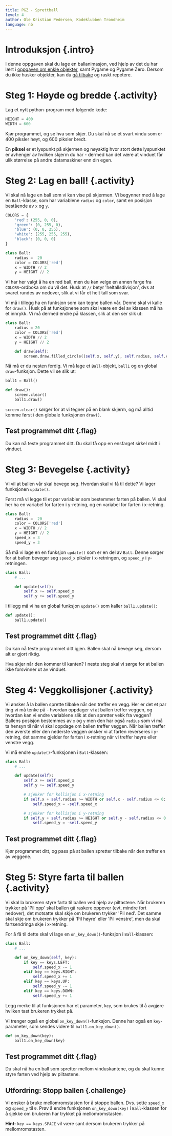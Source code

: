 ```yaml
---
title: PGZ - Sprettball
level: 4
author: Ole Kristian Pedersen, Kodeklubben Trondheim
language: nb
---
```


# Introduksjon {.intro}

I denne oppgaven skal du lage en ballanimasjon, ved hjelp av det du har lært i
[oppgaven om enkle objekter](../enkle_objekter/enkle_objekter.html), samt Pygame og Pygame
Zero. Dersom du ikke husker objekter, kan du [gå
tilbake](../enkle_objekter/enkle_objekter.html) og raskt repetere.

# Steg 1: Høyde og bredde {.activity}

Lag et nytt python-program med følgende kode:

```python
HEIGHT = 400
WIDTH = 600
```

Kjør programmet, og se hva som skjer. Du skal nå se et svart vindu som er 400
piksler høyt, og 600 piksler bredt.

En **piksel** er et lyspunkt på skjermen og nøyaktig hvor stort dette
lyspunktet er avhenger av hvilken skjerm du har - dermed kan det være at
vinduet får ulik størrelse på andre datamaskiner enn din egen.

# Steg 2: Lag en ball! {.activity}

Vi skal nå lage en ball som vi kan vise på skjermen. Vi begynner med å lage en
`Ball`-klasse, som har variablene `radius` og `color`, samt en posisjon
bestående av `x` og `y`.

```python
COLORS = {
    'red': (255, 0, 0),
    'green': (0, 255, 0),
    'blue': (0, 0, 255),
    'white': (255, 255, 255),
    'black': (0, 0, 0)
}

class Ball:
    radius =  20
    color = COLORS['red']
    x = WIDTH // 2
    y = HEIGHT // 2
```

Vi har her valgt å ha en rød ball, men du kan velge en annen farge fra
`COLORS`-ordboka om du vil det. Husk at `//` betyr 'heltallsdivisjon', dvs at
svaret rundes av nedover, slik at vi får et helt tall som svar.

Vi må i tillegg ha en funksjon som kan tegne ballen vår. Denne skal vi kalle
for `draw()`. Husk på at funksjonene som skal være en del av klassen må ha et
innrykk. Vi må dermed endre på klassen, slik at den ser slik ut:

```python
class Ball:
    radius = 20
    color = COLORS['red']
    x = WIDTH // 2
    y = HEIGHT // 2

    def draw(self):
        screen.draw.filled_circle((self.x, self.y), self.radius, self.color)

```

Nå må er du nesten ferdig. Vi må lage et `Ball`-objekt, `ball1` og en global
`draw`-funksjon. Dette vil se slik ut:

```python
ball1 = Ball()

def draw():
    screen.clear()
    ball1.draw()
```

`screen.clear()` sørger for at vi tegner på en blank skjerm, og må alltid komme
først i den globale funksjonen `draw()`.

## Test programmet ditt {.flag}

Du kan nå teste programmet ditt. Du skal få opp en ensfarget sirkel midt i
vinduet.

# Steg 3: Bevegelse {.activity}

Vi vil at ballen vår skal bevege seg. Hvordan skal vi få til dette? Vi lager
funksjonen `update()`.

Først må vi legge til et par variabler som bestemmer farten på ballen. Vi skal
her ha en variabel for farten i y-retning, og en variabel for farten i
x-retning.

```python
class Ball:
    radius =  20
    color = COLORS['red']
    x = WIDTH // 2
    y = HEIGHT // 2
    speed_x = 3
    speed_y = 3
```

Så må vi lage en en funksjon `update()` som er en del av `Ball`. Denne sørger
for at ballen beveger seg `speed_x` piksler i x-retningen, og `speed_y` i
y-retningen.


```python
class Ball:
    # ...

    def update(self):
        self.x += self.speed_x
        self.y += self.speed_y
```

I tillegg må vi ha en global funksjon `update()` som kaller `ball1.update()`:

```python
def update():
    ball1.update()
```

## Test programmet ditt {.flag}

Du kan nå teste programmet ditt igjen. Ballen skal nå bevege seg, dersom alt er gjort riktig.

Hva skjer når den kommer til kanten? I neste steg skal vi sørge for at ballen
ikke forsvinner ut av vinduet.

# Steg 4: Veggkollisjoner {.activity}

Vi ønsker å la ballen sprette tilbake når den treffer en vegg. Her er det et
par ting vi må tenke på - hvordan oppdager vi at ballen treffer veggen, og
hvordan kan vi endre variablene slik at den spretter vekk fra veggen? Ballens
posisjon bestemmes av `x` og `y` men den har også `radius` som vi må ta hensyn
til når vi skal oppdage om ballen treffer veggen. Når ballen treffer den
øverste eller den nederste veggen ønsker vi at farten reverseres i y-retning,
det samme gjelder for farten i x-retning når vi treffer høyre eller venstre
vegg.

Vi må endre `update()`-funksjonen i `Ball`-klassen:

```python
class Ball:
    # ...

    def update(self):
        self.x += self.speed_x
        self.y += self.speed_y

        # sjekker for kollisjon i x-retning
        if self.x + self.radius >= WIDTH or self.x - self.radius <= 0:
            self.speed_x = -self.speed_x

        # sjekker for kollisjon i y-retning
        if self.y + self.radius >= HEIGHT or self.y - self.radius <= 0:
            self.speed_y = -self.speed_y
```

## Test programmet ditt {.flag}

Kjør programmet ditt, og pass på at ballen spretter tilbake når den treffer en
av veggene.

# Steg 5: Styre farta til ballen {.activity}

Vi skal la brukeren styre farta til ballen ved hjelp av piltastene. Når
brukeren trykker på 'Pil opp' skal ballen gå raskere oppover (evt. mindre fort
nedover), det motsatte skal skje om brukeren trykker 'Pil ned'. Det samme skal
skje om brukeren trykker på 'Pil høyre' eller 'Pil venstre', men da skal
fartsendringa skje i x-retning.

For å få til dette skal vi lage en `on_key_down()`-funksjon i `Ball`-klassen:

```python
class Ball:
    # ...

    def on_key_down(self, key):
        if key == keys.LEFT:
            self.speed_x -= 1
        elif key == keys.RIGHT:
            self.speed_x += 1
        elif key == keys.UP:
            self.speed_y -= 1
        elif key == keys.DOWN:
            self.speed_y += 1
```

Legg merke til at funksjonen har et parameter, `key`, som brukes til å avgjøre
hvilken tast brukeren trykket på.

Vi trenger også en global `on_key_down()`-funksjon. Denne har også en
`key`-parameter, som sendes videre til `ball1.on_key_down()`.

```python
def on_key_down(key):
    ball1.on_key_down(key)
```

## Test programmet ditt {.flag}

Du skal nå ha en ball som spretter mellom vinduskantene, og du skal kunne styre
farten ved hjelp av piltastene.

## Utfordring: Stopp ballen {.challenge}

Vi ønsker å bruke mellomromstasten for å stoppe ballen. Dvs. sette `speed_x` og
`speed_y` til `0`. Prøv å endre funksjonen `on_key_down(key)` i `Ball`-klassen
for å sjekke om brukeren har trykket på mellomromstasten.

**Hint:** `key == keys.SPACE` vil være sant dersom brukeren trykker på
mellomromstasten.
